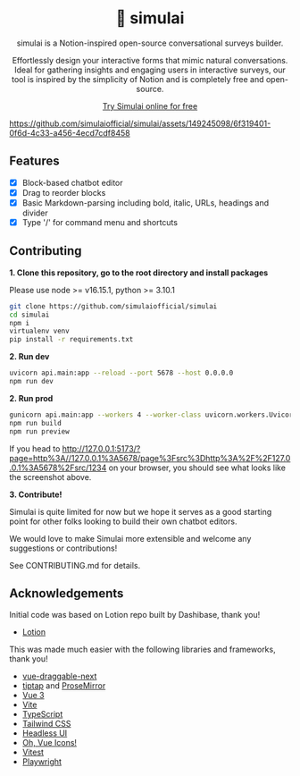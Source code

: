 <h1 align="center"><b>🤖 simulai</b></h1>
<p align="center">
  simulai is a Notion-inspired open-source conversational surveys builder.
</p>
<p align="center">
  Effortlessly design your interactive forms that mimic natural conversations. Ideal for gathering insights and engaging users in interactive surveys, our tool is inspired by the simplicity of Notion and is completely free and open-source.
</p>
<p align="center">
  <a href="https://www.simulai.co" target="_blank">Try Simulai online for free</a>
</p>

<p align="center">

https://github.com/simulaiofficial/simulai/assets/149245098/6f319401-0f6d-4c33-a456-4ecd7cdf8458

</p>

## Features

- [x] Block-based chatbot editor
- [x] Drag to reorder blocks
- [x] Basic Markdown-parsing including bold, italic, URLs, headings and divider
- [x] Type '/' for command menu and shortcuts

## Contributing

**1. Clone this repository, go to the root directory and install packages**

Please use node >= v16.15.1, python >= 3.10.1

```bash
git clone https://github.com/simulaiofficial/simulai
cd simulai
npm i
virtualenv venv
pip install -r requirements.txt
```

**2. Run dev**

```bash
uvicorn api.main:app --reload --port 5678 --host 0.0.0.0
npm run dev
```

**2. Run prod**

```bash
gunicorn api.main:app --workers 4 --worker-class uvicorn.workers.UvicornWorker --bind 0.0.0.0:5678 --daemon
npm run build
npm run preview
```

If you head
to http://127.0.0.1:5173/?page=http%3A//127.0.0.1%3A5678/page%3Fsrc%3Dhttp%3A%2F%2F127.0.0.1%3A5678%2Fsrc/1234 on
your browser, you should see what looks like the screenshot above.

**3. Contribute!**

Simulai is quite limited for now but we hope it serves as a good starting point for other folks looking to build their
own chatbot editors.

We would love to make Simulai more extensible and welcome any suggestions or contributions!

See CONTRIBUTING.md for details.

## Acknowledgements

Initial code was based on Lotion repo built by Dashibase, thank you!

- [Lotion](https://github.com/Dashibase/lotion)

This was made much easier with the following libraries and frameworks, thank you!

- [vue-draggable-next](https://github.com/anish2690/vue-draggable-next)
- [tiptap](https://tiptap.dev/) and [ProseMirror](https://prosemirror.net/)
- [Vue 3](https://vuejs.org/)
- [Vite](https://vitejs.dev/)
- [TypeScript](https://www.typescriptlang.org/)
- [Tailwind CSS](https://tailwindcss.com/)
- [Headless UI](https://headlessui.dev/)
- [Oh, Vue Icons!](https://oh-vue-icons.js.org/)
- [Vitest](https://vitest.dev/)
- [Playwright](https://playwright.dev/)
